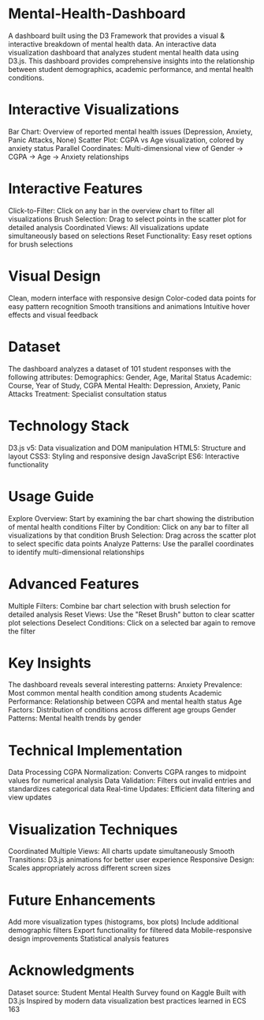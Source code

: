 # Mental-Health-Dashboard
A dashboard built using the D3 Framework that provides a visual &amp; interactive breakdown of mental health data. 
An interactive data visualization dashboard that analyzes student mental health data using D3.js. This dashboard provides comprehensive insights into the relationship between student demographics, academic performance, and mental health conditions.

# Interactive Visualizations
Bar Chart: Overview of reported mental health issues (Depression, Anxiety, Panic Attacks, None)
Scatter Plot: CGPA vs Age visualization, colored by anxiety status
Parallel Coordinates: Multi-dimensional view of Gender → CGPA → Age → Anxiety relationships

# Interactive Features
Click-to-Filter: Click on any bar in the overview chart to filter all visualizations
Brush Selection: Drag to select points in the scatter plot for detailed analysis
Coordinated Views: All visualizations update simultaneously based on selections
Reset Functionality: Easy reset options for brush selections

# Visual Design
Clean, modern interface with responsive design
Color-coded data points for easy pattern recognition
Smooth transitions and animations
Intuitive hover effects and visual feedback

# Dataset
The dashboard analyzes a dataset of 101 student responses with the following attributes:
Demographics: Gender, Age, Marital Status
Academic: Course, Year of Study, CGPA
Mental Health: Depression, Anxiety, Panic Attacks
Treatment: Specialist consultation status

# Technology Stack
D3.js v5: Data visualization and DOM manipulation
HTML5: Structure and layout
CSS3: Styling and responsive design
JavaScript ES6: Interactive functionality

# Usage Guide
Explore Overview: Start by examining the bar chart showing the distribution of mental health conditions
Filter by Condition: Click on any bar to filter all visualizations by that condition
Brush Selection: Drag across the scatter plot to select specific data points
Analyze Patterns: Use the parallel coordinates to identify multi-dimensional relationships

# Advanced Features
Multiple Filters: Combine bar chart selection with brush selection for detailed analysis
Reset Views: Use the "Reset Brush" button to clear scatter plot selections
Deselect Conditions: Click on a selected bar again to remove the filter

# Key Insights
The dashboard reveals several interesting patterns:
Anxiety Prevalence: Most common mental health condition among students
Academic Performance: Relationship between CGPA and mental health status
Age Factors: Distribution of conditions across different age groups
Gender Patterns: Mental health trends by gender

# Technical Implementation
Data Processing
CGPA Normalization: Converts CGPA ranges to midpoint values for numerical analysis
Data Validation: Filters out invalid entries and standardizes categorical data
Real-time Updates: Efficient data filtering and view updates

# Visualization Techniques
Coordinated Multiple Views: All charts update simultaneously
Smooth Transitions: D3.js animations for better user experience
Responsive Design: Scales appropriately across different screen sizes

# Future Enhancements
Add more visualization types (histograms, box plots)
Include additional demographic filters
Export functionality for filtered data
Mobile-responsive design improvements
Statistical analysis features

# Acknowledgments

Dataset source: Student Mental Health Survey found on Kaggle
Built with D3.js
Inspired by modern data visualization best practices learned in ECS 163
